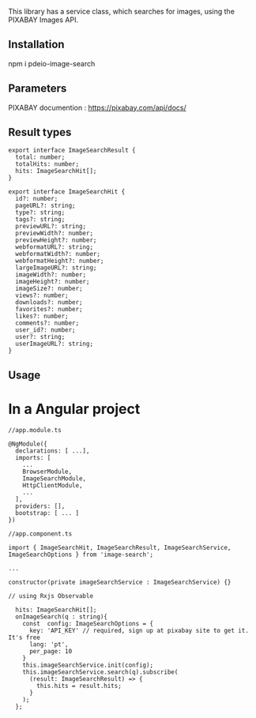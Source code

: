This library has a service class, which searches for images, using the PIXABAY Images API.

## Installation

npm i pdeio-image-search

## Parameters

PIXABAY documention : https://pixabay.com/api/docs/

## Result types
```
export interface ImageSearchResult {
  total: number;
  totalHits: number;
  hits: ImageSearchHit[];
}

export interface ImageSearchHit {
  id?: number;
  pageURL?: string;
  type?: string;
  tags?: string;
  previewURL?: string;
  previewWidth?: number;
  previewHeight?: number;
  webformatURL?: string;
  webformatWidth?: number;
  webformatHeight?: number;
  largeImageURL?: string;
  imageWidth?: number;
  imageHeight?: number;
  imageSize?: number;
  views?: number;
  downloads?: number;
  favorites?: number;
  likes?: number;
  comments?: number;
  user_id?: number;
  user?: string;
  userImageURL?: string;
}
```


## Usage

# In a Angular project

```
//app.module.ts

@NgModule({
  declarations: [ ...],
  imports: [
    ...
    BrowserModule,
    ImageSearchModule,
    HttpClientModule,
    ...
  ],
  providers: [],
  bootstrap: [ ... ]
})
```



```
//app.component.ts

import { ImageSearchHit, ImageSearchResult, ImageSearchService, ImageSearchOptions } from 'image-search';

...

constructor(private imageSearchService : ImageSearchService) {}

// using Rxjs Observable

  hits: ImageSearchHit[];
  onImageSearch(q : string){
    const  config: ImageSearchOptions = {
      key: 'API_KEY' // required, sign up at pixabay site to get it. It's free
      lang: 'pt',
      per_page: 10
    }
    this.imageSearchService.init(config);
    this.imageSearchService.search(q).subscribe(
      (result: ImageSearchResult) => {
        this.hits = result.hits;
      }
    );
  };

```

